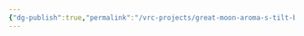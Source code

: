 ```yaml
---
{"dg-publish":true,"permalink":"/vrc-projects/great-moon-aroma-s-tilt-brush-museum-world/","dgHomeLink":true,"dgPassFrontmatter":false,"dgShowBacklinks":false,"dgShowLocalGraph":false}
---
```


